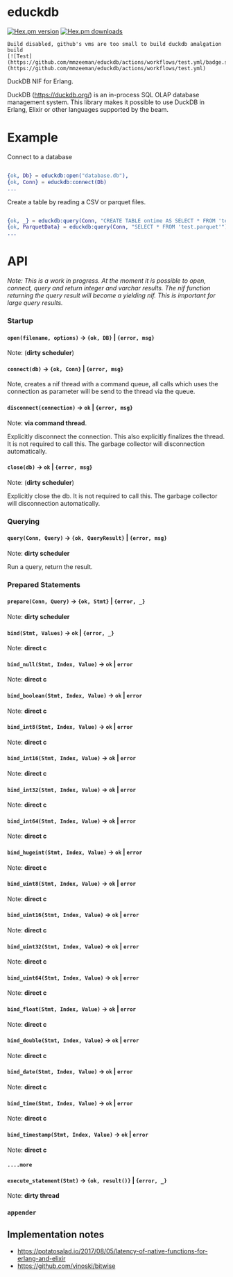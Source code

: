 # educkdb

[![Hex.pm version](https://img.shields.io/hexpm/v/educkdb.svg)](https://hex.pm/packages/educkdb)
[![Hex.pm downloads](https://img.shields.io/hexpm/dt/educkdb.svg)](https://hex.pm/packages/educkdb)

```
Build disabled, github's vms are too small to build duckdb amalgation build
[![Test](https://github.com/mmzeeman/educkdb/actions/workflows/test.yml/badge.svg)](https://github.com/mmzeeman/educkdb/actions/workflows/test.yml)
```

DuckDB NIF for Erlang. 

DuckDB (https://duckdb.org/) is an in-process SQL OLAP database management system. This library makes it possible to 
use DuckDB in Erlang, Elixir or other languages supported by the beam.

# Example

Connect to a database

```erlang

{ok, Db} = educkdb:open("database.db"),
{ok, Conn} = educkdb:connect(Db)
...
```

Create a table by reading a CSV or parquet files.

```erlang

{ok, _} = educkdb:query(Conn, "CREATE TABLE ontime AS SELECT * FROM 'test.csv'"),
{ok, ParquetData} = educkdb:query(Conn, "SELECT * FROM 'test.parquet'"),
...
```


# API

*Note: This is a work in progress. At the moment it is possible to open, connect, query and return integer and
varchar results. The nif function returning the query result will become a yielding nif. This is important for
large query results.*

### Startup

#### `open(filename, options)` -> `{ok, DB}` | `{error, msg}` 

Note: (**dirty scheduler**) 

#### `connect(db)` -> `{ok, Conn}` | `{error, msg}`

Note, creates a nif thread with a command queue, all calls which uses the 
connection as parameter will be send to the thread via the queue.

#### `disconnect(connection)` -> `ok` | `{error, msg}`

Note: **via command thread**.

Explicitly disconnect the connection. This also explicitly finalizes the thread.
It is not required to call this. The garbage collector will disconnection 
automatically.

#### `close(db)` -> `ok` | `{error, msg}`

Note: (**dirty scheduler**)

Explicitly close the db. It is not required to call this. The garbage collector 
will disconnection automatically.

### Querying

#### `query(Conn, Query)` -> `{ok, QueryResult}` | `{error, msg}`

Note: **dirty scheduler**

Run a query, return the result.

### Prepared Statements

#### `prepare(Conn, Query)` -> `{ok, Stmt}` | `{error, _}`

Note: **dirty scheduler**

#### `bind(Stmt, Values)` -> `ok` | `{error, _}`

Note: **direct c**

#### `bind_null(Stmt, Index, Value)` -> `ok` | `error`
Note: **direct c**

#### `bind_boolean(Stmt, Index, Value)` -> `ok` | `error`
Note: **direct c**

#### `bind_int8(Stmt, Index, Value)` -> `ok` | `error`
Note: **direct c**

#### `bind_int16(Stmt, Index, Value)` -> `ok` | `error`
Note: **direct c**

#### `bind_int32(Stmt, Index, Value)` -> `ok` | `error`
Note: **direct c**

#### `bind_int64(Stmt, Index, Value)` -> `ok` | `error`
Note: **direct c**

#### `bind_hugeint(Stmt, Index, Value)` -> `ok` | `error`
Note: **direct c**

#### `bind_uint8(Stmt, Index, Value)` -> `ok` | `error`
Note: **direct c**

#### `bind_uint16(Stmt, Index, Value)` -> `ok` | `error`
Note: **direct c**

#### `bind_uint32(Stmt, Index, Value)` -> `ok` | `error`
Note: **direct c**

#### `bind_uint64(Stmt, Index, Value)` -> `ok` | `error`
Note: **direct c**

#### `bind_float(Stmt, Index, Value)` -> `ok` | `error`
Note: **direct c**

#### `bind_double(Stmt, Index, Value)` -> `ok` | `error`
Note: **direct c**

#### `bind_date(Stmt, Index, Value)` -> `ok` | `error`
Note: **direct c**

#### `bind_time(Stmt, Index, Value)` -> `ok` | `error`
Note: **direct c**

#### `bind_timestamp(Stmt, Index, Value)` -> `ok` | `error`
Note: **direct c**

#### `....more`

#### `execute_statement(Stmt)` -> `{ok, result()}` | `{error, _}`

Note: **dirty thread**

### `appender`

#### 

## Implementation notes

 * https://potatosalad.io/2017/08/05/latency-of-native-functions-for-erlang-and-elixir
 * https://github.com/vinoski/bitwise

